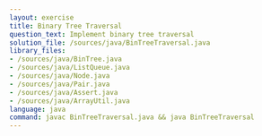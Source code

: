 ```yaml
---
layout: exercise
title: Binary Tree Traversal
question_text: Implement binary tree traversal
solution_file: /sources/java/BinTreeTraversal.java
library_files:
- /sources/java/BinTree.java
- /sources/java/ListQueue.java
- /sources/java/Node.java
- /sources/java/Pair.java
- /sources/java/Assert.java
- /sources/java/ArrayUtil.java
language: java
command: javac BinTreeTraversal.java && java BinTreeTraversal
---
```

